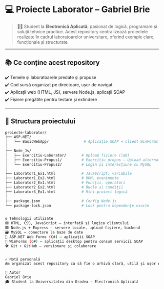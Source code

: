 # 💻 Proiecte Laborator – Gabriel Brie

> 🧑‍🎓 Student la **Electronică Aplicată**, pasionat de logică, programare și soluții tehnice practice. Acest repository centralizează proiectele realizate în cadrul laboratoarelor universitare, oferind exemple clare, funcționale și structurate.

---

## 📚 Ce conține acest repository

✔️ Temele și laboratoarele predate și propuse  
✔️ Cod sursă organizat pe directoare, ușor de navigat  
✔️ Aplicații web (HTML, JS), servere Node.js, aplicații SOAP  
✔️ Fișiere pregătite pentru testare și extindere

---

## 🧱 Structura proiectului
```bash
proiecte-laborator/
├── ASP.NET/
│   └── BasicWebApp/                # Aplicație SOAP + client WinForms
│
├── Node_Js/
│   ├── Exercitiu-Laborator/       # Upload fișiere (lab)
│   ├── Exercitiu-Propus1/         # Exercițiu propus – Upload alternativ
│   └── Exercitiu-Propus2/         # Login și interacțiune cu MySQL
│
├── Laborator1_Ex1.html            # JavaScript: variabile
├── Laborator1_Ex2.html            # DOM, evenimente
├── Laborator2_Ex1.html            # Funcții, operatori
├── Laborator2_Ex2.html            # Bucle și condiții
├── Laborator3_Ex1.html            # Mini-proiect logică
│
├── package.json                   # Config Node.js
└── package-lock.json              # Lock pentru dependențe exacte


⚙️ Tehnologii utilizate
🟦 HTML, CSS, JavaScript – interfață și logica clientului
🟩 Node.js + Express – servere locale, upload fișiere, backend
🗃️ MySQL – conectare la baze de date
🔷 ASP.NET Web Forms (C#) – aplicații SOAP
🧱 WinForms (C#) – aplicații desktop pentru consum servicii SOAP
🛠️ Git + GitHub – versionare și colaborare


✍️ Notă personală
Am organizat acest repository ca să fie o arhivă clară, utilă și ușor de înțeles pentru oricine vrea să învețe. Codul este comentat și testat, iar structura reflectă un parcurs real de învățare. Dacă te ajută sau vrei să contribui, dă un ⭐️ sau trimite un pull request.

👤 Autor
Gabriel Brie
🎓 Student la Universitatea din Oradea – Electronică Aplicată





